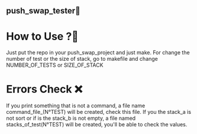 ## push_swap_tester💱

# How to Use ?📄

Just put the repo in your push_swap_project and just make.
For change the number of test or the size of stack, go to makefile and change NUMBER_OF_TESTS or SIZE_OF_STACK

# Errors Check ❌
If you print something that is not a command, a file name command_file_(N°TEST) will be created, check this file.
If you the stack_a is not sort or if is the stack_b is not empty, a file named stacks_of_test(N°TEST) will be created, you'll be able to check the values.
